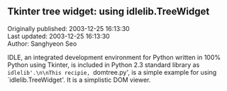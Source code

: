 ## Tkinter tree widget: using idlelib.TreeWidget  
Originally published: 2003-12-25 16:13:30  
Last updated: 2003-12-25 16:13:30  
Author: Sanghyeon Seo  
  
IDLE, an integrated development environment for Python written in 100% Python using Tkinter, is included in Python 2.3 standard library as `idlelib'.\n\nThis recipie, `domtree.py', is a simple example for using `idlelib.TreeWidget'. It is a simplistic DOM viewer.